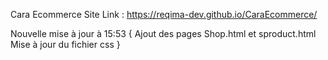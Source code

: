 Cara Ecommerce Site
Link : https://reqima-dev.github.io/CaraEcommerce/


Nouvelle mise à jour à 15:53 {
  Ajout des pages Shop.html et sproduct.html
  Mise à jour du fichier css
}

